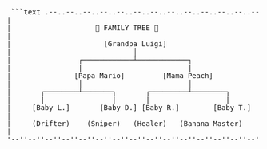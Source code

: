 <pre> ```text .--..--..--..--..--..--..--..--..--..--..--..--..--..--..--..--.
|                                                             |
|                    🌳 FAMILY TREE 🌳                        |
|                                                             |
|                      [Grandpa Luigi]                        |
|                             │                               |
|                ┌────────────┴────────────┐                  |
|                |                         |                  |
|               [Papa Mario]         [Mama Peach]            |
|                │                         │                  |
|       ┌────────┴───────┐       ┌─────────┴────────┐         |
|       |                |       |                  |         |
|     [Baby L.]       [Baby D.] [Baby R.]        [Baby T.]   |
|                                                           |
|     (Drifter)    (Sniper)   (Healer)   (Banana Master)     |
|                                                             |
'--''--''--''--''--''--''--''--''--''--''--''--''--''--''--''--' ``` </pre>
